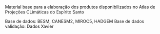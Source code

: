 Material base para a elaboração dos produtos disponibilizados no Atlas de Projeções CLimáticas do Espírito Santo

Base de dados: BESM, CANESM2, MIROC5, HADGEM
Base de dados validação: Dados Xavier
